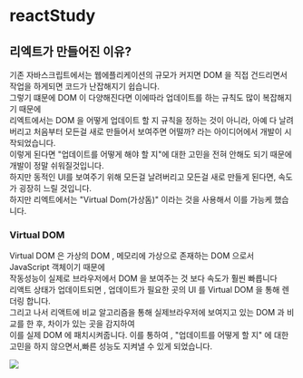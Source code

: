 # reactStudy

## 리엑트가 만들어진 이유?

기존 자바스크립트에서는 웹에플리케이션의 규모가 커지면 DOM 을 직접 건드리면서 작업을 하게되면 코드가 난잡해지기 쉽습니다.  
그렇기 떄문에 DOM 이 다양해진다면 이에따라 업데이트를 하는 규칙도 많이 복잡해지기 때문에  
리엑트에서는 DOM 을 어떻게 업데이트 할 지 규칙을 정하는 것이 아니라, 아예 다 날려버리고 처음부터 모든걸 새로 만들어서 보여주면 어떨까? 라는 아이디어에서 개발이 시작되었습니다.  
이렇게 된다면 "업데이트를 어떻게 해야 할 지"에 대한 고민을 전혀 안해도 되기 때문에 개발이 정말 쉬워질것입니다.  
하지만 동적인 UI를 보여주기 위해 모든걸 날려버리고 모든걸 새로 만들게 된다면, 속도가 굉장히 느릴 것입니다.  
하지만 리엑트에서는 "Virtual Dom(가상돔)" 이라는 것을 사용해서 이를 가능케 했습니다.

### Virtual DOM

Virtual DOM 은 가상의 DOM , 메모리에 가상으로 존재하는 DOM 으로서 JavaScript 객체이기 때문에  
작동성능이 실제로 브라우저에서 DOM 을 보여주는 것 보다 속도가 훨씬 빠릅니다  
리액트 상태가 업데이트되면 , 업데이트가 필요한 곳의 UI 를 Virtual DOM 을 통해 렌더링 합니다.  
그리고 나서 리액트에 비교 알고리즘을 통해 실제브라우저에 보여지고 있는 DOM 과 비교를 한 후, 차이가 있는 곳을 감지하여  
이를 실제 DOM 에 패치시켜줍니다. 이를 통하여 , "업데이트를 어떻게 할 지" 에 대한 고민을 하지 않으면서,빠른 성능도 지켜낼 수 있게 되었습니다.

<img src="https://i.imgur.com/u6YnxUS.png"></img>
